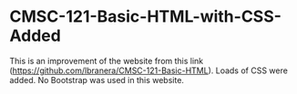 # CMSC-121-Basic-HTML-with-CSS-Added


This is an improvement of the website from this link (https://github.com/lbranera/CMSC-121-Basic-HTML). Loads of CSS were added. No Bootstrap was used in this website.
